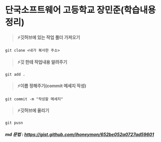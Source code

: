 # 단국소프트웨어 고등학교 장민준(학습내용 정리)

> #### ⚡️깃허브에 있는 작업 폴더 가져오기

```
git clone <내가 복사한 주소>
```

> #### ⚡️깃 한테 작업내용 알려주기

```
git add .
```

> #### ⚡️이름 정해주기(commit 메세지 작성)

```
git commit -m "작성할 메세지"
```

> #### ⚡️깃허브에 올리기

```
git pusn
```

##### md 문법 : https://gist.github.com/ihoneymon/652be052a0727ad59601
